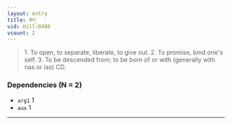 ```yaml
---
layout: entry
title: ཆད་
vid: Hill:0486
vcount: 2
---
```


> 1\.
 To open, to separate, liberate, to give out\.
 2\.
 To promise, bind one's self\.
 3\.
 To be descended from; to be born of or with (generally with nas or las) CD\.

### Dependencies (N = 2)
* `arg1` 1
* `aux` 1

---

